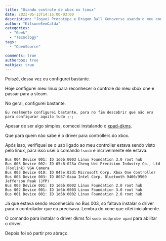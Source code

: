 ```yaml
---
title: "Usando controle de xbox no linux"
date: 2023-05-13T14:16:00-03:00
description: "Joguei Prototype e Dragon Ball Xenoverse usando o meu controle de xbox one no linux"
author: "KitsuneSemCalda"
categories:
  - "Geek"
  - "Tecnology"
tags:
  - "OpenSource"

comments: true
authorbox: true
mathjax: true
---
```


Poiszé, dessa vez eu configurei bastante.

Hoje configurei meu linux para reconhecer o controle do meu xbox one e passar para a steam.

No geral, configurei bastante.

```
Eu realmente configurei bastante, para no fim descobrir que não era para configurar aquilo tudo ;-; 
```

Apesar de ser algo simples, comecei instalando o [xpad-dkms](https://aur.archlinux.org/packages/xpad-dkms-git). 

Que para quem não sabe é o driver para controllers do xbox.

Após isso, verifiquei se o usb ligado ao meu controller estava sendo visto pelo linux, para isso usei o comando `lsusb` e incrivelmente ele estava.

```
Bus 004 Device 001: ID 1d6b:0003 Linux Foundation 3.0 root hub
Bus 003 Device 002: ID 05c8:023a Cheng Uei Precision Industry Co., Ltd (Foxlink) VGA Camera
Bus 003 Device 010: ID 045e:02d1 Microsoft Corp. Xbox One Controller
Bus 003 Device 003: ID 8087:0aaa Intel Corp. Bluetooth 9460/9560 Jefferson Peak (JfP)
Bus 003 Device 001: ID 1d6b:0002 Linux Foundation 2.0 root hub
Bus 002 Device 001: ID 1d6b:0003 Linux Foundation 3.0 root hub
Bus 001 Device 001: ID 1d6b:0002 Linux Foundation 2.0 root hub
```

Já que estava sendo reconhecido no Bus 003, só faltava instalar o driver para o controlador que eu precisava. Lembra do xone que citei inicialmente.

O comando para instalar o driver dkms foi `sudo modprobe xpad` para abilitar o driver.

Depois foi só partir pro abraço.
